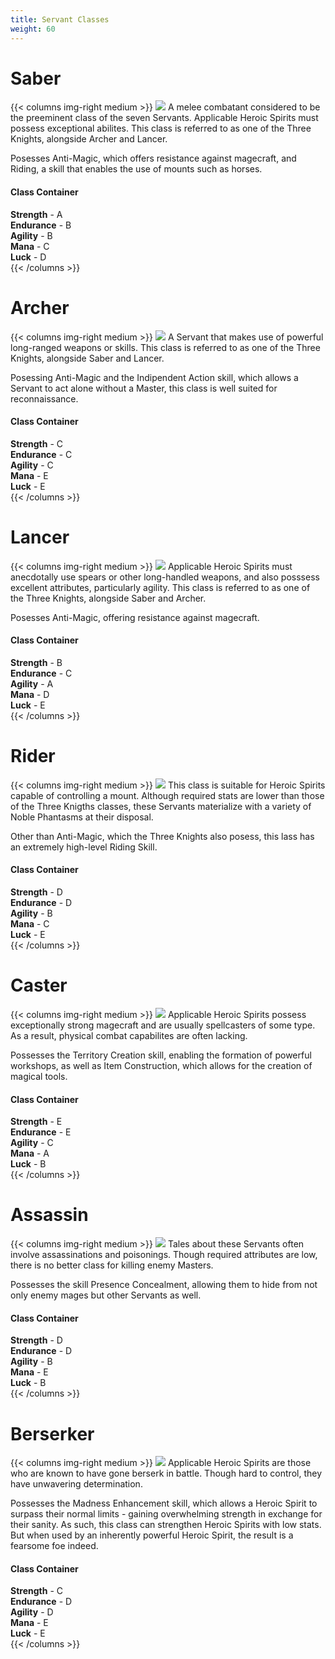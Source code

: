 ```yaml
---
title: Servant Classes
weight: 60
---
```


# Saber 
{{< columns img-right medium >}}
![](../media/saber.jpg) A melee combatant considered to be the preeminent class of the seven Servants. Applicable Heroic Spirits must possess exceptional abilites. This class is referred to as one of the Three Knights, alongside Archer and Lancer.

Posesses Anti-Magic, which offers resistance against magecraft, and Riding, a skill that enables the use of mounts such as horses.

#### Class Container
**Strength** - A <br>
**Endurance** - B <br>
**Agility** - B <br>
**Mana** - C <br>
**Luck** - D <br>
{{< /columns >}}



# Archer
{{< columns img-right medium >}}
![](../media/archer.jpg) A Servant that makes use of powerful long-ranged weapons or skills. This class is referred to as one of the Three Knights, alongside Saber and Lancer.

Posessing Anti-Magic and the Indipendent Action skill, which allows a Servant to act alone without a Master, this class is well suited for reconnaissance.

#### Class Container
**Strength** - C <br>
**Endurance** - C <br>
**Agility** - C <br>
**Mana** - E <br>
**Luck** - E <br>
{{< /columns >}}



# Lancer
{{< columns img-right medium >}}
![](../media/lancer.jpg) Applicable Heroic Spirits must anecdotally use spears or other long-handled weapons, and also posssess excellent attributes, particularly agility. This class is referred to as one of the Three Knights, alongside Saber and Archer.

Posesses Anti-Magic, offering resistance against magecraft.

#### Class Container
**Strength** - B <br>
**Endurance** - C <br>
**Agility** - A <br>
**Mana** - D <br>
**Luck** - E <br>
{{< /columns >}}




# Rider
{{< columns img-right medium >}}
![](../media/rider.jpg) This class is suitable for Heroic Spirits capable of controlling a mount. Although required stats are lower than those of the Three Knigths classes, these Servants materialize with a variety of Noble Phantasms at their disposal.

Other than Anti-Magic, which the Three Knights also posess, this lass has an extremely high-level Riding Skill.


#### Class Container
**Strength** - D <br>
**Endurance** - D <br>
**Agility** - B <br>
**Mana** - C <br>
**Luck** - E <br>
{{< /columns >}}

# Caster
{{< columns img-right medium >}}
![](../media/caster.jpg) Applicable Heroic Spirits possess exceptionally strong magecraft and are usually spellcasters of some type. As a result, physical combat capabilites are often lacking.

Possesses the Territory Creation skill, enabling the formation of powerful workshops, as well as Item Construction, which allows for the creation of magical tools.


#### Class Container
**Strength** - E <br>
**Endurance** - E <br>
**Agility** - C <br>
**Mana** - A <br>
**Luck** - B <br>
{{< /columns >}}




# Assassin
{{< columns img-right medium >}}
![](../media/assassin.jpg) Tales about these Servants often involve assassinations and poisonings. Though required attributes are low, there is no better class for killing enemy Masters.

Possesses the skill Presence Concealment, allowing them to hide from not only enemy mages but other Servants as well.

#### Class Container
**Strength** - D <br>
**Endurance** - D <br>
**Agility** - B <br>
**Mana** - E <br>
**Luck** - B <br>
{{< /columns >}}




# Berserker
{{< columns img-right medium >}}
![](../media/berserker.jpg) Applicable Heroic Spirits are those who are known to have gone berserk in battle. Though hard to control, they have unwavering determination.

Possesses the Madness Enhancement skill, which allows a Heroic Spirit to surpass their normal limits - gaining overwhelming strength in exchange for their sanity. As such, this class can strengthen Heroic Spirits with low stats. But when used by an inherently powerful Heroic Spirit, the result is a fearsome foe indeed.

#### Class Container
**Strength** - C <br>
**Endurance** - D <br>
**Agility** - D <br>
**Mana** - E <br>
**Luck** - E <br>
{{< /columns >}}
